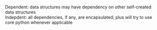 Dependent: data structures may have dependency on other self-created data structures<br/>
Indepdent: all dependencies, if any, are encapsulated; plus will try to use core python whenever applicable
